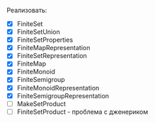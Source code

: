 Реализовать:

- [x] FiniteSet
- [x] FiniteSetUnion
- [x] FiniteSetProperties
- [x] FiniteMapRepresentation
- [x] FiniteSetRepresentation
- [x] FiniteMap
- [x] FiniteMonoid
- [x] FiniteSemigroup
- [x] FiniteMonoidRepresentation
- [x] FiniteSemigroupRepresentation
- [ ] MakeSetProduct
- [ ] FiniteSetProduct - проблема с дженериком
